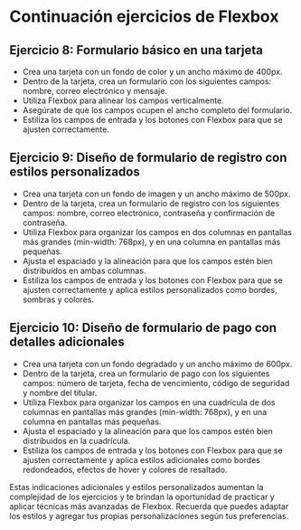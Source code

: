 # Continuación ejercicios de Flexbox

## Ejercicio 8: Formulario básico en una tarjeta

- Crea una tarjeta con un fondo de color y un ancho máximo de 400px.
- Dentro de la tarjeta, crea un formulario con los siguientes campos: nombre, correo electrónico y mensaje.
- Utiliza Flexbox para alinear los campos verticalmente.
- Asegúrate de que los campos ocupen el ancho completo del formulario.
- Estiliza los campos de entrada y los botones con Flexbox para que se ajusten correctamente.

## Ejercicio 9: Diseño de formulario de registro con estilos personalizados

- Crea una tarjeta con un fondo de imagen y un ancho máximo de 500px.
- Dentro de la tarjeta, crea un formulario de registro con los siguientes campos: nombre, correo electrónico, contraseña y confirmación de contraseña.
- Utiliza Flexbox para organizar los campos en dos columnas en pantallas más grandes (min-width: 768px), y en una columna en pantallas más pequeñas.
- Ajusta el espaciado y la alineación para que los campos estén bien distribuidos en ambas columnas.
- Estiliza los campos de entrada y los botones con Flexbox para que se ajusten correctamente y aplica estilos personalizados como bordes, sombras y colores.

## Ejercicio 10: Diseño de formulario de pago con detalles adicionales

- Crea una tarjeta con un fondo degradado y un ancho máximo de 600px.
- Dentro de la tarjeta, crea un formulario de pago con los siguientes campos: número de tarjeta, fecha de vencimiento, código de seguridad y nombre del titular.
- Utiliza Flexbox para organizar los campos en una cuadrícula de dos columnas en pantallas más grandes (min-width: 768px), y en una columna en pantallas más pequeñas.
- Ajusta el espaciado y la alineación para que los campos estén bien distribuidos en la cuadrícula.
- Estiliza los campos de entrada y los botones con Flexbox para que se ajusten correctamente y aplica estilos adicionales como bordes redondeados, efectos de hover y colores de resaltado.

Estas indicaciones adicionales y estilos personalizados aumentan la complejidad de los ejercicios y te brindan la oportunidad de practicar y aplicar técnicas más avanzadas de Flexbox. Recuerda que puedes adaptar los estilos y agregar tus propias personalizaciones según tus preferencias.
